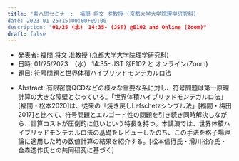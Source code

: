 ```yaml
---
title: "素ハ研セミナー:  福間 将文 准教授 (京都大学大学院理学研究科)
date: 2023-01-25T15:00:00+09:00
description: "01/25 (水)　14:35- (JST) @E102 and Online (Zoom)"
draft: false
---
```


- 発表者:
福間 将文 准教授 (京都大学大学院理学研究科)
- 日時:
01/25/2023　（水） 14:35- JST @E102 と オンライン(Zoom)
- 題目: 
符号問題と世界体積ハイブリッドモンテカルロ法

<!--more-->

- Abstract:
有限密度QCDなどの様々な重要な系に対し、符号問題は第一原理計算の大きな障壁となっている。「世界体積ハイブリッドモンテカルロ法」\[福間・松本2020\]は、従来の「焼き戻しLefschetzシンブル法」\[福間・梅田2017\]と比べて、符号問題とエルゴード性の問題を引き続き同時解決しながら、計算コストが圧倒的に低いという特長を持つ。本講演では、世界体積ハイブリッドモンテカルロ法の基礎をレビューしたのち、この手法を格子場理論に適用した時の数値計算の結果を紹介する。\[松本信行氏・滑川裕介氏・金森逸作氏との共同研究に基づく\]


